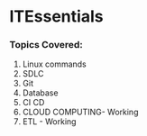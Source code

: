 # ITEssentials
### Topics Covered:

1. Linux commands<br>
2. SDLC
3. Git 
4. Database 
5. CI CD
6. CLOUD COMPUTING- Working
7. ETL - Working
